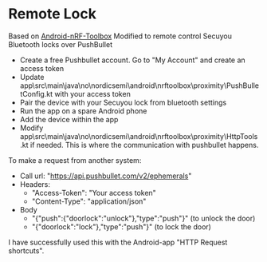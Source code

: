 # Remote Lock

Based on [Android-nRF-Toolbox](https://github.com/NordicSemiconductor/Android-nRF-Toolbox)
Modified to remote control Secuyou Bluetooth locks over PushBullet

* Create a free Pushbullet account. Go to "My Account" and create an access token
* Update app\src\main\java\no\nordicsemi\android\nrftoolbox\proximity\PushBulletConfig.kt with your access token
* Pair the device with your Secuyou lock from bluetooth settings
* Run the app on a spare Android phone
* Add the device within the app
* Modify app\src\main\java\no\nordicsemi\android\nrftoolbox\proximity\HttpTools.kt if needed. This is where the communication with pushbullet happens.

To make a request from another system:
* Call url: "https://api.pushbullet.com/v2/ephemerals"
* Headers:
  * "Access-Token": "Your access token"
  * "Content-Type": "application/json"
* Body
  * "{\"push\":{\"doorlock\":\"unlock\"},\"type\":\"push\"}" (to unlock the door)
  * "{\"doorlock\":\"lock\"},\"type\":\"push\"}" (to lock the door)

I have successfully used this with the Android-app "HTTP Request shortcuts".


